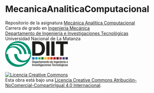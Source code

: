 # MecanicaAnaliticaComputacional

Repositorio de la asignatura [Mecánica Analítica Computacional](https://ingenieria.unlam.edu.ar/preview.php?seccion=3&idArticulo=510)  
Carrera de grado en [Ingeniería Mecánica](https://ingenieria.unlam.edu.ar/index.php?seccion=3&idArticulo=371)  
[Departamento de Ingeniería e Investigaciones Tecnológícas](https://ingenieria.unlam.edu.ar/)  
Universidad Nacional de La Matanza  
![](99Python/figuras/ambos.png)

<a rel="license" href="https://creativecommons.org/licenses/by-nc-sa/4.0/deed.es"><img alt="Licencia Creative Commons" style="border-width:0" src="https://i.creativecommons.org/l/by-nc-sa/4.0/88x31.png" /></a><br />Esta obra está bajo una <a rel="license" href="https://creativecommons.org/licenses/by-nc-sa/4.0/deed.es">Licencia Creative Commons Atribución-NoComercial-CompartirIgual 4.0 Internacional</a>.
